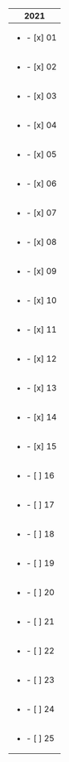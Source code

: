 | 2021                      |
|---------------------------|
| <ul><li>- [x] 01</li><ul> |
| <ul><li>- [x] 02</li><ul> |
| <ul><li>- [x] 03</li><ul> |
| <ul><li>- [x] 04</li><ul> |
| <ul><li>- [x] 05</li><ul> |
| <ul><li>- [x] 06</li><ul> |
| <ul><li>- [x] 07</li><ul> |
| <ul><li>- [x] 08</li><ul> |
| <ul><li>- [x] 09</li><ul> |
| <ul><li>- [x] 10</li><ul> |
| <ul><li>- [x] 11</li><ul> |
| <ul><li>- [x] 12</li><ul> |
| <ul><li>- [x] 13</li><ul> |
| <ul><li>- [x] 14</li><ul> |
| <ul><li>- [x] 15</li><ul> |
| <ul><li>- [ ] 16</li><ul> |
| <ul><li>- [ ] 17</li><ul> |
| <ul><li>- [ ] 18</li><ul> |
| <ul><li>- [ ] 19</li><ul> |
| <ul><li>- [ ] 20</li><ul> |
| <ul><li>- [ ] 21</li><ul> |
| <ul><li>- [ ] 22</li><ul> |
| <ul><li>- [ ] 23</li><ul> |
| <ul><li>- [ ] 24</li><ul> |
| <ul><li>- [ ] 25</li><ul> |
